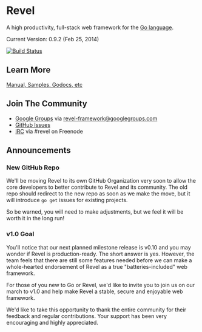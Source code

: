 # Revel

A high productivity, full-stack web framework for the [Go language](http://www.golang.org).

Current Version: 0.9.2 (Feb 25, 2014)

[![Build Status](https://secure.travis-ci.org/revel/revel.png?branch=master)](http://travis-ci.org/revel/revel)

## Learn More

[Manual, Samples, Godocs, etc](http://revel.github.com)

## Join The Community

* [Google Groups](https://groups.google.com/forum/#!forum/revel-framework) via [revel-framework@googlegroups.com](mailto:revel-framework@googlegroups.com)
* [GitHub Issues](https://github.com/revel/revel/issues)
* [IRC](http://webchat.freenode.net/?channels=%23revel&uio=d4) via #revel on Freenode

## Announcements

### New GitHub Repo

We'll be moving Revel to its own GitHub Organization very soon to allow the core developers
to better contribute to Revel and its community. The old repo should redirect to the new
repo as soon as we make the move, but it will introduce `go get` issues for existing
projects.

So be warned, you will need to make adjustments, but we feel it will be worth
it in the long run!

### v1.0 Goal

You'll notice that our next planned milestone release is v0.10 and you may wonder if Revel is
production-ready. The short answer is yes. However, the team feels that there are still some
features needed before we can make a whole-hearted endorsement of Revel as a true "batteries-included" web framework.

For those of you new to Go or Revel, we'd like to invite you to join us on our march to v1.0
and help make Revel a stable, secure and enjoyable web framework.

We'd like to take this opportunity to thank the entire community for their feedback and
regular contributions. Your support has been very encouraging and highly appreciated.

